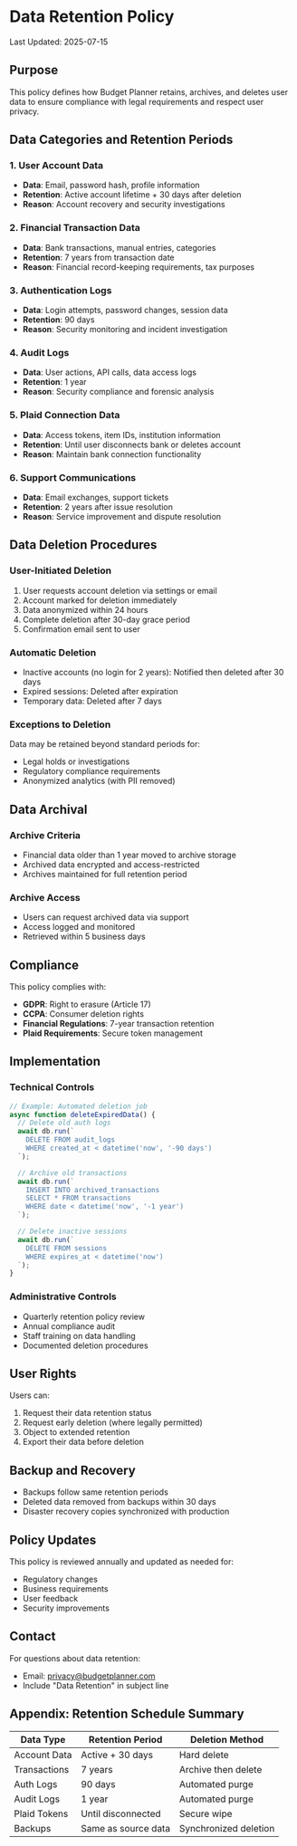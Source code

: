 # Data Retention Policy

Last Updated: 2025-07-15

## Purpose

This policy defines how Budget Planner retains, archives, and deletes user data to ensure compliance with legal requirements and respect user privacy.

## Data Categories and Retention Periods

### 1. User Account Data

- **Data**: Email, password hash, profile information
- **Retention**: Active account lifetime + 30 days after deletion
- **Reason**: Account recovery and security investigations

### 2. Financial Transaction Data

- **Data**: Bank transactions, manual entries, categories
- **Retention**: 7 years from transaction date
- **Reason**: Financial record-keeping requirements, tax purposes

### 3. Authentication Logs

- **Data**: Login attempts, password changes, session data
- **Retention**: 90 days
- **Reason**: Security monitoring and incident investigation

### 4. Audit Logs

- **Data**: User actions, API calls, data access logs
- **Retention**: 1 year
- **Reason**: Security compliance and forensic analysis

### 5. Plaid Connection Data

- **Data**: Access tokens, item IDs, institution information
- **Retention**: Until user disconnects bank or deletes account
- **Reason**: Maintain bank connection functionality

### 6. Support Communications

- **Data**: Email exchanges, support tickets
- **Retention**: 2 years after issue resolution
- **Reason**: Service improvement and dispute resolution

## Data Deletion Procedures

### User-Initiated Deletion

1. User requests account deletion via settings or email
2. Account marked for deletion immediately
3. Data anonymized within 24 hours
4. Complete deletion after 30-day grace period
5. Confirmation email sent to user

### Automatic Deletion

- Inactive accounts (no login for 2 years): Notified then deleted after 30 days
- Expired sessions: Deleted after expiration
- Temporary data: Deleted after 7 days

### Exceptions to Deletion

Data may be retained beyond standard periods for:

- Legal holds or investigations
- Regulatory compliance requirements
- Anonymized analytics (with PII removed)

## Data Archival

### Archive Criteria

- Financial data older than 1 year moved to archive storage
- Archived data encrypted and access-restricted
- Archives maintained for full retention period

### Archive Access

- Users can request archived data via support
- Access logged and monitored
- Retrieved within 5 business days

## Compliance

This policy complies with:

- **GDPR**: Right to erasure (Article 17)
- **CCPA**: Consumer deletion rights
- **Financial Regulations**: 7-year transaction retention
- **Plaid Requirements**: Secure token management

## Implementation

### Technical Controls

```javascript
// Example: Automated deletion job
async function deleteExpiredData() {
  // Delete old auth logs
  await db.run(`
    DELETE FROM audit_logs 
    WHERE created_at < datetime('now', '-90 days')
  `);

  // Archive old transactions
  await db.run(`
    INSERT INTO archived_transactions 
    SELECT * FROM transactions 
    WHERE date < datetime('now', '-1 year')
  `);

  // Delete inactive sessions
  await db.run(`
    DELETE FROM sessions 
    WHERE expires_at < datetime('now')
  `);
}
```

### Administrative Controls

- Quarterly retention policy review
- Annual compliance audit
- Staff training on data handling
- Documented deletion procedures

## User Rights

Users can:

1. Request their data retention status
2. Request early deletion (where legally permitted)
3. Object to extended retention
4. Export their data before deletion

## Backup and Recovery

- Backups follow same retention periods
- Deleted data removed from backups within 30 days
- Disaster recovery copies synchronized with production

## Policy Updates

This policy is reviewed annually and updated as needed for:

- Regulatory changes
- Business requirements
- User feedback
- Security improvements

## Contact

For questions about data retention:

- Email: privacy@budgetplanner.com
- Include "Data Retention" in subject line

## Appendix: Retention Schedule Summary

| Data Type    | Retention Period    | Deletion Method       |
| ------------ | ------------------- | --------------------- |
| Account Data | Active + 30 days    | Hard delete           |
| Transactions | 7 years             | Archive then delete   |
| Auth Logs    | 90 days             | Automated purge       |
| Audit Logs   | 1 year              | Automated purge       |
| Plaid Tokens | Until disconnected  | Secure wipe           |
| Backups      | Same as source data | Synchronized deletion |
